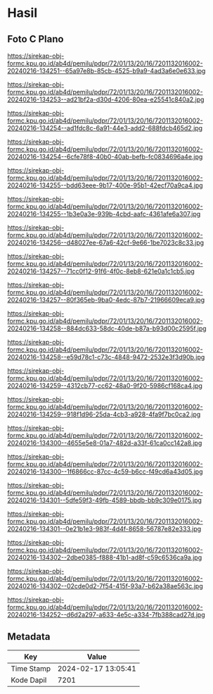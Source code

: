 # Hasil

## Foto C Plano

https://sirekap-obj-formc.kpu.go.id/ab4d/pemilu/pdpr/72/01/13/20/16/7201132016002-20240216-134251--65a97e8b-85cb-4525-b9a9-4ad3a6e0e633.jpg

https://sirekap-obj-formc.kpu.go.id/ab4d/pemilu/pdpr/72/01/13/20/16/7201132016002-20240216-134253--ad21bf2a-d30d-4206-80ea-e25541c840a2.jpg

https://sirekap-obj-formc.kpu.go.id/ab4d/pemilu/pdpr/72/01/13/20/16/7201132016002-20240216-134254--ad1fdc8c-6a91-44e3-add2-688fdcb465d2.jpg

https://sirekap-obj-formc.kpu.go.id/ab4d/pemilu/pdpr/72/01/13/20/16/7201132016002-20240216-134254--6cfe78f8-40b0-40ab-befb-fc0834696a4e.jpg

https://sirekap-obj-formc.kpu.go.id/ab4d/pemilu/pdpr/72/01/13/20/16/7201132016002-20240216-134255--bdd63eee-9b17-400e-95b1-42ecf70a9ca4.jpg

https://sirekap-obj-formc.kpu.go.id/ab4d/pemilu/pdpr/72/01/13/20/16/7201132016002-20240216-134255--1b3e0a3e-939b-4cbd-aafc-4361afe6a307.jpg

https://sirekap-obj-formc.kpu.go.id/ab4d/pemilu/pdpr/72/01/13/20/16/7201132016002-20240216-134256--d48027ee-67a6-42cf-9e66-1be7023c8c33.jpg

https://sirekap-obj-formc.kpu.go.id/ab4d/pemilu/pdpr/72/01/13/20/16/7201132016002-20240216-134257--71cc0f12-91f6-4f0c-8eb8-621e0a1c1cb5.jpg

https://sirekap-obj-formc.kpu.go.id/ab4d/pemilu/pdpr/72/01/13/20/16/7201132016002-20240216-134257--80f365eb-9ba0-4edc-87b7-21966609eca9.jpg

https://sirekap-obj-formc.kpu.go.id/ab4d/pemilu/pdpr/72/01/13/20/16/7201132016002-20240216-134258--884dc633-58dc-40de-b87a-b93d00c2595f.jpg

https://sirekap-obj-formc.kpu.go.id/ab4d/pemilu/pdpr/72/01/13/20/16/7201132016002-20240216-134258--e59d78c1-c73c-4848-9472-2532e3f3d90b.jpg

https://sirekap-obj-formc.kpu.go.id/ab4d/pemilu/pdpr/72/01/13/20/16/7201132016002-20240216-134259--4312cb77-cc62-48a0-9f20-5986cf168ca4.jpg

https://sirekap-obj-formc.kpu.go.id/ab4d/pemilu/pdpr/72/01/13/20/16/7201132016002-20240216-134259--918f1d96-25da-4cb3-a928-4fa9f7bc0ca2.jpg

https://sirekap-obj-formc.kpu.go.id/ab4d/pemilu/pdpr/72/01/13/20/16/7201132016002-20240216-134300--4655e5e8-01a7-482d-a33f-61ca0cc142a8.jpg

https://sirekap-obj-formc.kpu.go.id/ab4d/pemilu/pdpr/72/01/13/20/16/7201132016002-20240216-134300--1f6866cc-87cc-4c59-b6cc-f49cd6a43d05.jpg

https://sirekap-obj-formc.kpu.go.id/ab4d/pemilu/pdpr/72/01/13/20/16/7201132016002-20240216-134301--5dfe59f3-49fb-4589-bbdb-bb9c309e0175.jpg

https://sirekap-obj-formc.kpu.go.id/ab4d/pemilu/pdpr/72/01/13/20/16/7201132016002-20240216-134301--0e21b1e3-983f-4d4f-8658-56787e82e333.jpg

https://sirekap-obj-formc.kpu.go.id/ab4d/pemilu/pdpr/72/01/13/20/16/7201132016002-20240216-134302--2dbe0385-f888-41b1-ad8f-c59c6536ca9a.jpg

https://sirekap-obj-formc.kpu.go.id/ab4d/pemilu/pdpr/72/01/13/20/16/7201132016002-20240216-134302--02cde0d2-7f54-415f-93a7-b62a38ae563c.jpg

https://sirekap-obj-formc.kpu.go.id/ab4d/pemilu/pdpr/72/01/13/20/16/7201132016002-20240216-134252--d6d2a297-a633-4e5c-a334-7fb388cad27d.jpg


## Metadata

| Key        | Value               |
| ---------- | ------------------- |
| Time Stamp | 2024-02-17 13:05:41 |
| Kode Dapil | 7201                |



